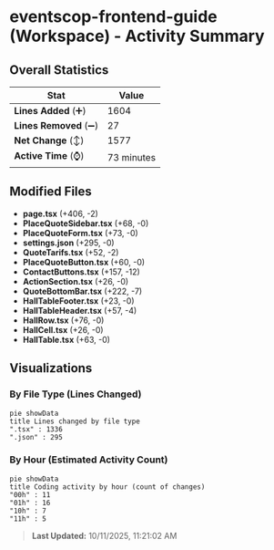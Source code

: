 # eventscop-frontend-guide (Workspace) - Activity Summary 

## Overall Statistics

| Stat                   | Value                                                             |
| ---------------------- | ----------------------------------------------------------------- |
| **Lines Added** (➕)   | 1604                                          |
| **Lines Removed** (➖) | 27                                        |
| **Net Change** (↕)    | 1577                |
| **Active Time** (⌚)   | 73 minutes |


## Modified Files
- **page.tsx** (+406, -2)
- **PlaceQuoteSidebar.tsx** (+68, -0)
- **PlaceQuoteForm.tsx** (+73, -0)
- **settings.json** (+295, -0)
- **QuoteTarifs.tsx** (+52, -2)
- **PlaceQuoteButton.tsx** (+60, -0)
- **ContactButtons.tsx** (+157, -12)
- **ActionSection.tsx** (+26, -0)
- **QuoteBottomBar.tsx** (+222, -7)
- **HallTableFooter.tsx** (+23, -0)
- **HallTableHeader.tsx** (+57, -4)
- **HallRow.tsx** (+76, -0)
- **HallCell.tsx** (+26, -0)
- **HallTable.tsx** (+63, -0)

## Visualizations

### By File Type (Lines Changed)

```mermaid
pie showData
title Lines changed by file type
".tsx" : 1336
".json" : 295
```

### By Hour (Estimated Activity Count)

```mermaid
pie showData
title Coding activity by hour (count of changes)
"00h" : 11
"01h" : 16
"10h" : 7
"11h" : 5
```


> **Last Updated:** 10/11/2025, 11:21:02 AM